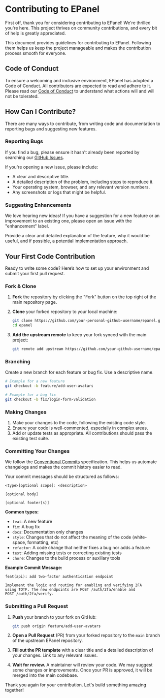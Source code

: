 # Contributing to EPanel

First off, thank you for considering contributing to EPanel! We're thrilled
you're here. This project thrives on community contributions, and every bit of help
is greatly appreciated.

This document provides guidelines for contributing to EPanel. Following them helps
us keep the project manageable and makes the contribution process smooth for everyone.

## Code of Conduct

To ensure a welcoming and inclusive environment, EPanel has adopted a Code of Conduct.
All contributors are expected to read and adhere to it.
Please read our [Code of Conduct](CODE_OF_CONDUCT.md) to understand what actions
will and will not be tolerated.

## How Can I Contribute?

There are many ways to contribute, from writing code and documentation to
reporting bugs and suggesting new features.

### Reporting Bugs

If you find a bug, please ensure it hasn't already been reported by searching our
[GitHub Issues](https://github.com/your-github-username/epanel/issues).

If you're opening a new issue, please include:

- A clear and descriptive title.
- A detailed description of the problem, including steps to reproduce it.
- Your operating system, browser, and any relevant version numbers.
- Any screenshots or logs that might be helpful.

### Suggesting Enhancements

We love hearing new ideas! If you have a suggestion for a new feature or an
improvement to an existing one, please open an issue with the "enhancement" label.

Provide a clear and detailed explanation of the feature, why it would be useful,
and if possible, a potential implementation approach.

## Your First Code Contribution

Ready to write some code? Here’s how to set up your environment and submit your
first pull request.

### Fork & Clone

1. **Fork** the repository by clicking the "Fork" button on the top right of the
main repository page.
2. **Clone** your forked repository to your local machine:

    ```sh
    git clone https://github.com/your-personal-github-username/epanel.git
    cd epanel
    ```

3. **Add the upstream remote** to keep your fork synced with the main project:

    ```sh
    git remote add upstream https://github.com/your-github-username/epanel.git
    ```

### Branching

Create a new branch for each feature or bug fix. Use a descriptive name.

```sh
# Example for a new feature
git checkout -b feature/add-user-avatars

# Example for a bug fix
git checkout -b fix/login-form-validation
````

### Making Changes

1. Make your changes to the code, following the existing code style.
2. Ensure your code is well-commented, especially in complex areas.
3. Add or update tests as appropriate. All contributions should pass the existing
test suite.

### Committing Your Changes

We follow the [Conventional Commits](https://www.conventionalcommits.org/en/v1.0.0/)
specification. This helps us automate changelogs and makes the commit history easier
to read.

Your commit messages should be structured as follows:

```git
<type>[optional scope]: <description>

[optional body]

[optional footer(s)]
```

**Common types:**

- `feat`: A new feature
- `fix`: A bug fix
- `docs`: Documentation only changes
- `style`: Changes that do not affect the meaning of the code (white-space,
formatting, etc)
- `refactor`: A code change that neither fixes a bug nor adds a feature
- `test`: Adding missing tests or correcting existing tests
- `chore`: Changes to the build process or auxiliary tools

**Example Commit Message:**

```git
feat(api): add two-factor authentication endpoint

Implement the logic and routing for enabling and verifying 2FA
using TOTP. The new endpoints are POST /auth/2fa/enable and
POST /auth/2fa/verify.
```

### Submitting a Pull Request

1. **Push** your branch to your fork on GitHub:

    ```sh
    git push origin feature/add-user-avatars
    ```

2. **Open a Pull Request** (PR) from your forked repository to the `main` branch
of the upstream EPanel repository.
3. **Fill out the PR template** with a clear title and a detailed description of
your changes. Link to any relevant issues.
4. **Wait for review.** A maintainer will review your code. We may suggest some
changes or improvements. Once your PR is approved, it will be merged into the main
codebase.

Thank you again for your contribution. Let's build something amazing together!

